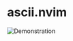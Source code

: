 # ascii.nvim

![Demonstration](https://user-images.githubusercontent.com/4589491/138596209-8888fb93-d5f9-4222-a58f-c4b6dda351c3.gif)
